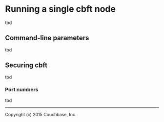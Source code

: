 # Running a single cbft node

tbd

## Command-line parameters

tbd

## Securing cbft

tbd

### Port numbers

tbd

---

Copyright (c) 2015 Couchbase, Inc.
